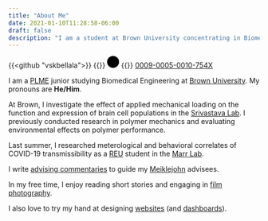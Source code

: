 ```yaml
---
title: "About Me"
date: 2021-01-10T11:28:58-06:00
draft: false
description: "I am a student at Brown University concentrating in Biomedical Engineering."
---
```

{{<github "vskbellala">}} 
{{<rawhtml>}}
<svg version="1.1" id="Layer_1" xmlns="http://www.w3.org/2000/svg" xmlns:xlink="http://www.w3.org/1999/xlink" x="0px" y="0px" width = "24" height = "24" viewBox="0 0 256 256" class="icon invert-fill git" xml:space="preserve"><style type="text/css"> .st0{fill:var(--color-icon);} .st1{fill:var(--color-bg);}</style>
    <title>ORCID</title>
    <path class="st0" d="M256,128c0,70.7-57.3,128-128,128C57.3,256,0,198.7,0,128C0,57.3,57.3,0,128,0C198.7,0,256,57.3,256,128z"/><g> <path class="st1" d="M86.3,186.2H70.9V79.1h15.4v48.4V186.2z"/> <path class="st1" d="M108.9,79.1h41.6c39.6,0,57,28.3,57,53.6c0,27.5-21.5,53.6-56.8,53.6h-41.8V79.1z M124.3,172.4h24.5 c34.9,0,42.9-26.5,42.9-39.7c0-21.5-13.7-39.7-43.7-39.7h-23.7V172.4z"/> <path class="st1" d="M88.7,56.8c0,5.5-4.5,10.1-10.1,10.1c-5.6,0-10.1-4.6-10.1-10.1c0-5.6,4.5-10.1,10.1-10.1 C84.2,46.7,88.7,51.3,88.7,56.8z"/></g></svg>
{{</rawhtml>}} [0009-0005-0010-754X](https://orcid.org/0009-0005-0010-754X)

I am a [PLME](https://plme.med.brown.edu/) junior studying Biomedical Engineering at [Brown University](https://www.brown.edu/). My pronouns are **He/Him**.

At Brown, I investigate the effect of applied mechanical loading on the function and expression of brain cell populations in the [Srivastava Lab](https://sites.brown.edu/srivastavalab/). I previously conducted research in polymer mechanics and evaluating environmental effects on polymer performance.

Last summer, I researched meterological and behavioral correlates of COVID-19 transmissibility as a [REU](https://www.schmalelab.spes.vt.edu/REU/home.html) student in the [Marr Lab](http://www.air.cee.vt.edu/).

I write [advising commentaries](/advising) to guide my [Meiklejohn](https://www.brown.edu/academics/college/advising/peer/) advisees.

In my free time, I enjoy reading short stories and engaging in [film photography](/photos).

I also love to try my hand at designing [websites](/projects/covid-visuals/) (and [dashboards](/projects/solar-charger)).